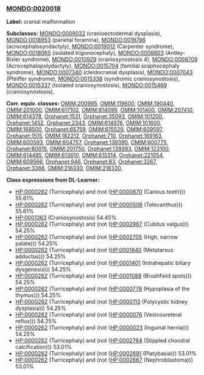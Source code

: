 
### [MONDO:0020018](http://purl.obolibrary.org/obo/MONDO_0020018)
**Label:** cranial malformation

**Subclasses:** [MONDO:0009032](http://purl.obolibrary.org/obo/MONDO_0009032) (cranioectodermal dysplasia), [MONDO:0018953](http://purl.obolibrary.org/obo/MONDO_0018953) (parietal foramina), [MONDO:0019796](http://purl.obolibrary.org/obo/MONDO_0019796) (acrocephalosyndactyly), [MONDO:0019012](http://purl.obolibrary.org/obo/MONDO_0019012) (Carpenter syndrome), [MONDO:0018065](http://purl.obolibrary.org/obo/MONDO_0018065) (isolated trigonocephaly), [MONDO:0008803](http://purl.obolibrary.org/obo/MONDO_0008803) (Antley-Bixler syndrome), [MONDO:0010929](http://purl.obolibrary.org/obo/MONDO_0010929) (craniosynostosis 4), [MONDO:0008709](http://purl.obolibrary.org/obo/MONDO_0008709) (Acrocephalopolydactyly), [MONDO:0015704](http://purl.obolibrary.org/obo/MONDO_0015704) (familial scaphocephaly syndrome), [MONDO:0007340](http://purl.obolibrary.org/obo/MONDO_0007340) (cleidocranial dysplasia), [MONDO:0007043](http://purl.obolibrary.org/obo/MONDO_0007043) (Pfeiffer syndrome), [MONDO:0015338](http://purl.obolibrary.org/obo/MONDO_0015338) (syndromic craniosynostosis), [MONDO:0015337](http://purl.obolibrary.org/obo/MONDO_0015337) (isolated craniosynostosis), [MONDO:0015469](http://purl.obolibrary.org/obo/MONDO_0015469) (craniosynostosis), 

**Corr. equiv. classes:** [OMIM:200995](http://purl.obolibrary.org/obo/OMIM_200995), [OMIM:119600](http://purl.obolibrary.org/obo/OMIM_119600), [OMIM:190440](http://purl.obolibrary.org/obo/OMIM_190440), [OMIM:201000](http://purl.obolibrary.org/obo/OMIM_201000), [OMIM:617102](http://purl.obolibrary.org/obo/OMIM_617102), [OMIM:614099](http://purl.obolibrary.org/obo/OMIM_614099), [OMIM:101400](http://purl.obolibrary.org/obo/OMIM_101400), [OMIM:207410](http://purl.obolibrary.org/obo/OMIM_207410), [OMIM:614378](http://purl.obolibrary.org/obo/OMIM_614378), [Orphanet:1531](http://www.orpha.net/ORDO/Orphanet_1531), [Orphanet:35093](http://www.orpha.net/ORDO/Orphanet_35093), [OMIM:101200](http://purl.obolibrary.org/obo/OMIM_101200), [Orphanet:1452](http://www.orpha.net/ORDO/Orphanet_1452), [Orphanet:2343](http://www.orpha.net/ORDO/Orphanet_2343), [OMIM:614976](http://purl.obolibrary.org/obo/OMIM_614976), [OMIM:101600](http://purl.obolibrary.org/obo/OMIM_101600), [OMIM:168500](http://purl.obolibrary.org/obo/OMIM_168500), [Orphanet:65759](http://www.orpha.net/ORDO/Orphanet_65759), [OMIM:615529](http://purl.obolibrary.org/obo/OMIM_615529), [OMIM:609597](http://purl.obolibrary.org/obo/OMIM_609597), [Orphanet:1515](http://www.orpha.net/ORDO/Orphanet_1515), [OMIM:182212](http://purl.obolibrary.org/obo/OMIM_182212), [Orphanet:710](http://www.orpha.net/ORDO/Orphanet_710), [Orphanet:169163](http://www.orpha.net/ORDO/Orphanet_169163), [OMIM:600593](http://purl.obolibrary.org/obo/OMIM_600593), [OMIM:604757](http://purl.obolibrary.org/obo/OMIM_604757), [Orphanet:139390](http://www.orpha.net/ORDO/Orphanet_139390), [OMIM:600775](http://purl.obolibrary.org/obo/OMIM_600775), [Orphanet:60015](http://www.orpha.net/ORDO/Orphanet_60015), [OMIM:201750](http://purl.obolibrary.org/obo/OMIM_201750), [Orphanet:139393](http://www.orpha.net/ORDO/Orphanet_139393), [OMIM:123100](http://purl.obolibrary.org/obo/OMIM_123100), [OMIM:614485](http://purl.obolibrary.org/obo/OMIM_614485), [OMIM:613610](http://purl.obolibrary.org/obo/OMIM_613610), [OMIM:615314](http://purl.obolibrary.org/obo/OMIM_615314), [Orphanet:221054](http://www.orpha.net/ORDO/Orphanet_221054), [OMIM:609566](http://purl.obolibrary.org/obo/OMIM_609566), [Orphanet:946](http://www.orpha.net/ORDO/Orphanet_946), [Orphanet:83](http://www.orpha.net/ORDO/Orphanet_83), [Orphanet:3267](http://www.orpha.net/ORDO/Orphanet_3267), [Orphanet:3366](http://www.orpha.net/ORDO/Orphanet_3366), [OMIM:216330](http://purl.obolibrary.org/obo/OMIM_216330), [OMIM:218330](http://purl.obolibrary.org/obo/OMIM_218330), 

**Class expressions from DL-Learner:**

- [HP:0000262](http://purl.obolibrary.org/obo/HP_0000262) (Turricephaly) and (not ([HP:0000670](http://purl.obolibrary.org/obo/HP_0000670) (Carious teeth))) 55.61%
- [HP:0000262](http://purl.obolibrary.org/obo/HP_0000262) (Turricephaly) and (not ([HP:0000506](http://purl.obolibrary.org/obo/HP_0000506) (Telecanthus))) 55.61%
- [HP:0001363](http://purl.obolibrary.org/obo/HP_0001363) (Craniosynostosis) 54.45%
- [HP:0000262](http://purl.obolibrary.org/obo/HP_0000262) (Turricephaly) and (not ([HP:0002967](http://purl.obolibrary.org/obo/HP_0002967) (Cubitus valgus))) 54.25%
- [HP:0000262](http://purl.obolibrary.org/obo/HP_0000262) (Turricephaly) and (not ([HP:0002705](http://purl.obolibrary.org/obo/HP_0002705) (High, narrow palate))) 54.25%
- [HP:0000262](http://purl.obolibrary.org/obo/HP_0000262) (Turricephaly) and (not ([HP:0001840](http://purl.obolibrary.org/obo/HP_0001840) (Metatarsus adductus))) 54.25%
- [HP:0000262](http://purl.obolibrary.org/obo/HP_0000262) (Turricephaly) and (not ([HP:0001401](http://purl.obolibrary.org/obo/HP_0001401) (Intrahepatic biliary dysgenesis))) 54.25%
- [HP:0000262](http://purl.obolibrary.org/obo/HP_0000262) (Turricephaly) and (not ([HP:0001088](http://purl.obolibrary.org/obo/HP_0001088) (Brushfield spots))) 54.25%
- [HP:0000262](http://purl.obolibrary.org/obo/HP_0000262) (Turricephaly) and (not ([HP:0000778](http://purl.obolibrary.org/obo/HP_0000778) (Hypoplasia of the thymus))) 54.25%
- [HP:0000262](http://purl.obolibrary.org/obo/HP_0000262) (Turricephaly) and (not ([HP:0000113](http://purl.obolibrary.org/obo/HP_0000113) (Polycystic kidney dysplasia))) 54.25%
- [HP:0000262](http://purl.obolibrary.org/obo/HP_0000262) (Turricephaly) and (not ([HP:0000076](http://purl.obolibrary.org/obo/HP_0000076) (Vesicoureteral reflux))) 54.25%
- [HP:0000262](http://purl.obolibrary.org/obo/HP_0000262) (Turricephaly) and (not ([HP:0000023](http://purl.obolibrary.org/obo/HP_0000023) (Inguinal hernia))) 54.25%
- [HP:0000262](http://purl.obolibrary.org/obo/HP_0000262) (Turricephaly) and (not ([HP:0002764](http://purl.obolibrary.org/obo/HP_0002764) (Stippled chondral calcification))) 53.01%
- [HP:0000262](http://purl.obolibrary.org/obo/HP_0000262) (Turricephaly) and (not ([HP:0002691](http://purl.obolibrary.org/obo/HP_0002691) (Platybasia))) 53.01%
- [HP:0000262](http://purl.obolibrary.org/obo/HP_0000262) (Turricephaly) and (not ([HP:0002667](http://purl.obolibrary.org/obo/HP_0002667) (Nephroblastoma))) 53.01%


